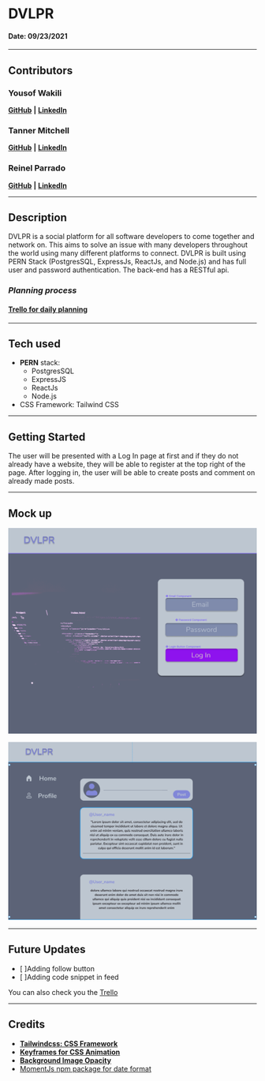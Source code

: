 # DVLPR

#### Date: 09/23/2021

---

## **Contributors**


### Yousof Wakili

[**GitHub**](https://github.com/ywakili18) **|** [**LinkedIn**](https://www.linkedin.com/in/yw1818/)


### Tanner Mitchell

[**GitHub**](https://github.com/BtSquared) **|** [**LinkedIn**](https://www.linkedin.com/in/tanner-mitchell/)

### Reinel Parrado

[**GitHub**](https://github.com/UnitarySaucer) **|** [**LinkedIn**](https://www.linkedin.com/in/reinel-parrado/)

---

## **Description**

DVLPR is a social platform for all software developers to come together and network on. This aims to solve an issue with many developers throughout the world using many different platforms to connect. DVLPR is built using PERN Stack (PostgresSQL, ExpressJs, ReactJs, and Node.js) and has full user and password authentication. The back-end has a RESTful api.

### **_Planning process_**

#### [Trello for daily planning](https://trello.com/b/IrpuHFtR/dvlpr)

---

## **Tech used**

- **PERN** stack:
  - PostgresSQL
  - ExpressJS
  - ReactJs
  - Node.js
- CSS Framework: Tailwind CSS

---

## **Getting Started**

The user will be presented with a Log In page at first and if they do not already have a website, they will be able to register at the top right of the page. After logging in, the user will be able to create posts and comment on already made posts.

---

## **Mock up**

![SignIn mock up](/readMeImg/signIn.png)

![Feed mock up](/readMeImg/feed.png)

---

## **Future Updates**

- [ ]Adding follow button
- [ ]Adding code snippet in feed

You can also check you the [Trello](https://trello.com/b/IrpuHFtR/dvlpr)

---

## **Credits**

- [**Tailwindcss: CSS Framework** ](https://tailwindcss.com/)
- [**Keyframes for CSS Animation**](https://developer.mozilla.org/en-US/docs/Web/CSS/@keyframes)
- [**Background Image Opacity**](https://stackoverflow.com/questions/7241341/can-i-set-an-opacity-only-to-the-background-image-of-a-div)
- [MomentJs npm package for date format](https://www.npmjs.com/package/react-moment)
